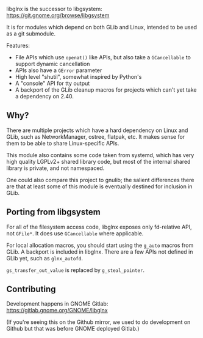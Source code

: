 libglnx is the successor to libgsystem: https://git.gnome.org/browse/libgsystem

It is for modules which depend on both GLib and Linux, intended to be
used as a git submodule.

Features:

 - File APIs which use `openat()` like APIs, but also take a `GCancellable`
   to support dynamic cancellation
 - APIs also have a `GError` parameter
 - High level "shutil", somewhat inspired by Python's
 - A "console" API for tty output
 - A backport of the GLib cleanup macros for projects which can't yet take
   a dependency on 2.40.

Why?
----

There are multiple projects which have a hard dependency on Linux and
GLib, such as NetworkManager, ostree, flatpak, etc.  It makes sense
for them to be able to share Linux-specific APIs.

This module also contains some code taken from systemd, which has very
high quality LGPLv2+ shared library code, but most of the internal
shared library is private, and not namespaced.

One could also compare this project to gnulib; the salient differences
there are that at least some of this module is eventually destined for
inclusion in GLib.

Porting from libgsystem
-----------------------

For all of the filesystem access code, libglnx exposes only
fd-relative API, not `GFile*`.  It does use `GCancellable` where
applicable.

For local allocation macros, you should start using the `g_auto`
macros from GLib.  A backport is included in libglnx.  There are a few
APIs not defined in GLib yet, such as `glnx_autofd`.

`gs_transfer_out_value` is replaced by `g_steal_pointer`.

Contributing
------------

Development happens in GNOME Gitlab: https://gitlab.gnome.org/GNOME/libglnx

(If you're seeing this on the Github mirror, we used to do development
 on Github but that was before GNOME deployed Gitlab.)
